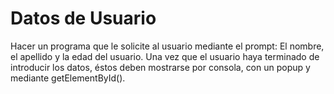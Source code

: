 # Datos de Usuario
Hacer un programa que le solicite al usuario mediante el prompt: El nombre, el apellido y la edad del usuario. Una vez que el usuario haya terminado de introducir los datos, éstos deben mostrarse por consola, con un popup y mediante getElementById().

